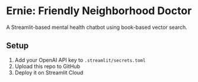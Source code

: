 # Ernie: Friendly Neighborhood Doctor

A Streamlit-based mental health chatbot using book-based vector search.

## Setup
1. Add your OpenAI API key to `.streamlit/secrets.toml`
2. Upload this repo to GitHub
3. Deploy it on Streamlit Cloud
